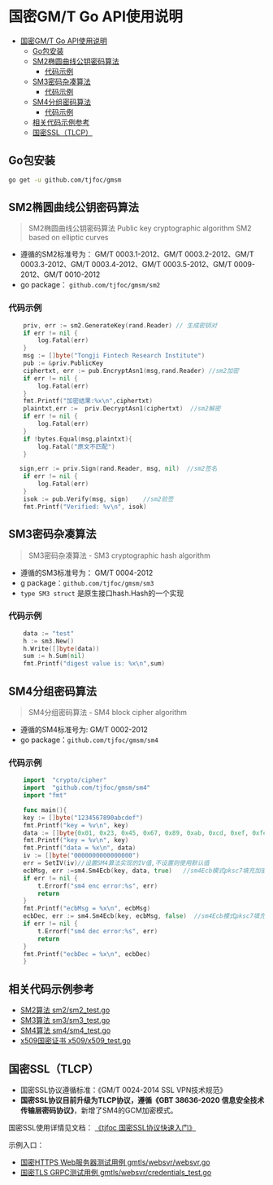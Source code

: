 # 国密GM/T Go API使用说明

<!-- TOC -->

- [国密GM/T Go API使用说明](#国密gmt-go-api使用说明)
    - [Go包安装](#go包安装)
    - [SM2椭圆曲线公钥密码算法](#sm2椭圆曲线公钥密码算法)
        - [代码示例](#代码示例)
    - [SM3密码杂凑算法](#sm3密码杂凑算法)
        - [代码示例](#代码示例-1)
    - [SM4分组密码算法](#sm4分组密码算法)
        - [代码示例](#代码示例-2)
    - [相关代码示例参考](#相关代码示例参考)
    - [国密SSL（TLCP）](#国密ssltlcp)

<!-- /TOC -->

## Go包安装

```bash
go get -u github.com/tjfoc/gmsm
```
## SM2椭圆曲线公钥密码算法

>   SM2椭圆曲线公钥密码算法 Public key cryptographic algorithm SM2 based on elliptic curves

- 遵循的SM2标准号为： GM/T 0003.1-2012、GM/T 0003.2-2012、GM/T 0003.3-2012、GM/T 0003.4-2012、GM/T 0003.5-2012、GM/T 0009-2012、GM/T 0010-2012
- go package： `github.com/tjfoc/gmsm/sm2`

### 代码示例

```Go
    priv, err := sm2.GenerateKey(rand.Reader) // 生成密钥对
    if err != nil {
    	log.Fatal(err)
    }
    msg := []byte("Tongji Fintech Research Institute")
    pub := &priv.PublicKey
    ciphertxt, err := pub.EncryptAsn1(msg,rand.Reader) //sm2加密
    if err != nil {
    	log.Fatal(err)
    }
    fmt.Printf("加密结果:%x\n",ciphertxt)
    plaintxt,err :=  priv.DecryptAsn1(ciphertxt)  //sm2解密
    if err != nil {
    	log.Fatal(err)
    }
    if !bytes.Equal(msg,plaintxt){
        log.Fatal("原文不匹配")
    }

   sign,err := priv.Sign(rand.Reader, msg, nil)  //sm2签名
    if err != nil {
    	log.Fatal(err)
    }
    isok := pub.Verify(msg, sign)    //sm2验签
    fmt.Printf("Verified: %v\n", isok)
```
## SM3密码杂凑算法

> SM3密码杂凑算法 - SM3 cryptographic hash algorithm

- 遵循的SM3标准号为： GM/T 0004-2012
- g package：`github.com/tjfoc/gmsm/sm3`
- `type SM3 struct` 是原生接口hash.Hash的一个实现

### 代码示例

```Go
    data := "test"
    h := sm3.New()
    h.Write([]byte(data))
    sum := h.Sum(nil)
    fmt.Printf("digest value is: %x\n",sum)
```

## SM4分组密码算法

> SM4分组密码算法 - SM4 block cipher algorithm

- 遵循的SM4标准号为:  GM/T 0002-2012
- go package：`github.com/tjfoc/gmsm/sm4`

### 代码示例

```Go
    import  "crypto/cipher"
    import  "github.com/tjfoc/gmsm/sm4"
    import "fmt"

    func main(){
    key := []byte("1234567890abcdef")
	fmt.Printf("key = %v\n", key)
	data := []byte{0x01, 0x23, 0x45, 0x67, 0x89, 0xab, 0xcd, 0xef, 0xfe, 0xdc, 0xba, 0x98, 0x76, 0x54, 0x32, 0x10}
	fmt.Printf("key = %v\n", key)
	fmt.Printf("data = %x\n", data)
    iv := []byte("0000000000000000")
	err = SetIV(iv)//设置SM4算法实现的IV值,不设置则使用默认值
	ecbMsg, err :=sm4.Sm4Ecb(key, data, true)   //sm4Ecb模式pksc7填充加密
	if err != nil {
		t.Errorf("sm4 enc error:%s", err)
		return
	}
	fmt.Printf("ecbMsg = %x\n", ecbMsg)
	ecbDec, err := sm4.Sm4Ecb(key, ecbMsg, false)  //sm4Ecb模式pksc7填充解密
	if err != nil {
		t.Errorf("sm4 dec error:%s", err)
		return
	}
	fmt.Printf("ecbDec = %x\n", ecbDec)
    }
```


## 相关代码示例参考

- [SM2算法 sm2/sm2_test.go](sm2/sm2_test.go)
- [SM3算法 sm3/sm3_test.go](sm3/sm3_test.go)
- [SM4算法 sm4/sm4_test.go](sm4/sm4_test.go)
- [x509国密证书 x509/x509_test.go](x509/x509_test.go)

## 国密SSL（TLCP）

- 国密SSL协议遵循标准：《GM/T 0024-2014 SSL VPN技术规范》
- **国密SSL协议目前升级为TLCP协议，遵循《GBT 38636-2020 信息安全技术 传输层密码协议》**，新增了SM4的GCM加密模式。

国密SSL使用详情见文档： [《tjfoc 国密SSL协议快速入门》](gmtls/websvr/README.md)

示例入口：

- [国密HTTPS Web服务器测试用例 gmtls/websvr/websvr.go](gmtls/websvr/websvr.go)
- [国密TLS GRPC测试用例 gmtls/websvr/credentials_test.go](gmtls/gmcredentials/credentials_test.go)
